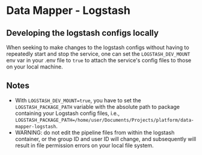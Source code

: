 # Data Mapper - Logstash

## Developing the logstash configs locally

When seeking to make changes to the logstash configs without having to repeatedly start and stop the service, one can set the `LOGSTASH_DEV_MOUNT`
env var in your .env file to `true` to attach the service's config files to those on your local machine.

## Notes

- With `LOGSTASH_DEV_MOUNT=true`, you have to set the `LOGSTASH_PACKAGE_PATH` variable with the absolute path to package containing your Logstash config files, i.e., `LOGSTASH_PACKAGE_PATH=/home/user/Documents/Projects/platform/data-mapper-logstash`.
- WARNING: do not edit the pipeline files from within the logstash container, or the group ID and user ID will change, and subsequently will result in file permission errors on your local file system.
